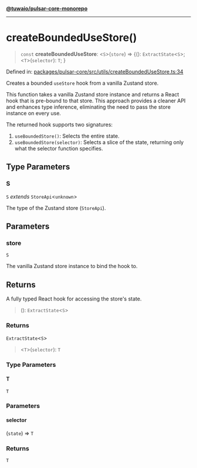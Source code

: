 [**@tuwaio/pulsar-core-monorepo**](../../../README.md)

***

# createBoundedUseStore()

> `const` **createBoundedUseStore**: \<`S`\>(`store`) => \{(): `ExtractState`\<`S`\>; \<`T`\>(`selector`): `T`; \}

Defined in: [packages/pulsar-core/src/utils/createBoundedUseStore.ts:34](https://github.com/TuwaIO/pulsar-core/blob/e8765c9c53b3d4580e23a5f3c1c11c08696663ba/packages/pulsar-core/src/utils/createBoundedUseStore.ts#L34)

Creates a bounded `useStore` hook from a vanilla Zustand store.

This function takes a vanilla Zustand store instance and returns a React hook
that is pre-bound to that store. This approach provides a cleaner API and
enhances type inference, eliminating the need to pass the store instance
on every use.

The returned hook supports two signatures:
1. `useBoundedStore()`: Selects the entire state.
2. `useBoundedStore(selector)`: Selects a slice of the state, returning only what the selector function specifies.

## Type Parameters

### S

`S` *extends* `StoreApi`\<`unknown`\>

The type of the Zustand store (`StoreApi`).

## Parameters

### store

`S`

The vanilla Zustand store instance to bind the hook to.

## Returns

A fully typed React hook for accessing the store's state.

> (): `ExtractState`\<`S`\>

### Returns

`ExtractState`\<`S`\>

> \<`T`\>(`selector`): `T`

### Type Parameters

#### T

`T`

### Parameters

#### selector

(`state`) => `T`

### Returns

`T`
